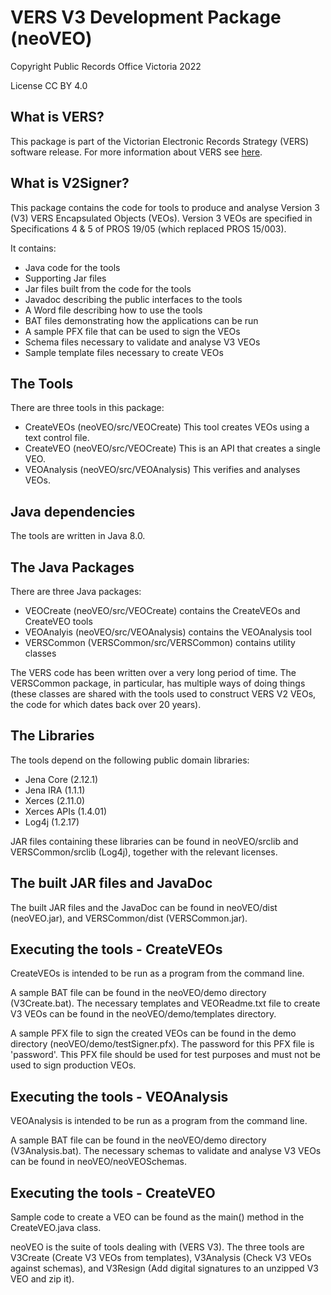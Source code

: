 # VERS V3 Development Package (neoVEO)

Copyright Public Records Office Victoria 2022

License CC BY 4.0

## What is VERS?

This package is part of the Victorian Electronic Records Strategy (VERS)
software release. For more information about VERS see
[here](https://prov.vic.gov.au/recordkeeping-government/vers).

## What is V2Signer?

This package contains the code for tools to produce and analyse Version 3 (V3) VERS
Encapsulated Objects (VEOs). Version 3 VEOs are specified in Specifications 4 & 5 of 
PROS 19/05 (which replaced PROS 15/003).

It contains:
* Java code for the tools
* Supporting Jar files
* Jar files built from the code for the tools
* Javadoc describing the public interfaces to the tools
* A Word file describing how to use the tools
* BAT files demonstrating how the applications can be run
* A sample PFX file that can be used to sign the VEOs
* Schema files necessary to validate and analyse V3 VEOs
* Sample template files necessary to create VEOs

## The Tools

There are three tools in this package:
* CreateVEOs (neoVEO/src/VEOCreate) This tool creates VEOs using a text control file.
* CreateVEO (neoVEO/src/VEOCreate) This is an API that creates a single VEO.
* VEOAnalysis (neoVEO/src/VEOAnalysis) This verifies and analyses VEOs.

## Java dependencies

The tools are written in Java 8.0.

## The Java Packages

There are three Java packages:
* VEOCreate (neoVEO/src/VEOCreate) contains the CreateVEOs and CreateVEO tools
* VEOAnalyis (neoVEO/src/VEOAnalysis) contains the VEOAnalysis tool
* VERSCommon (VERSCommon/src/VERSCommon) contains utility classes

The VERS code has been written over a very long period of time. The VERSCommon
package, in particular, has multiple ways of doing things (these classes are shared
with the tools used to construct VERS V2 VEOs, the code for which dates back over
20 years).

## The Libraries

The tools depend on the following public domain libraries:
* Jena Core (2.12.1)
* Jena IRA (1.1.1)
* Xerces (2.11.0)
* Xerces APIs (1.4.01)
* Log4j (1.2.17)

JAR files containing these libraries can be found in neoVEO/srclib and
VERSCommon/srclib (Log4j), together with the relevant licenses.

## The built JAR files and JavaDoc

The built JAR files and the JavaDoc can be found in neoVEO/dist (neoVEO.jar), and
VERSCommon/dist (VERSCommon.jar).

## Executing the tools - CreateVEOs

CreateVEOs is intended to be run as a program from the command line.

A sample BAT file can be found in the neoVEO/demo directory (V3Create.bat). The necessary
templates and VEOReadme.txt file to create V3 VEOs can be found in the
neoVEO/demo/templates directory.

A sample PFX file to sign the created VEOs can be found in the demo directory
(neoVEO/demo/testSigner.pfx). The password for this PFX file is 'password'. This PFX file
should be used for test purposes and must not be used to sign production VEOs.

## Executing the tools - VEOAnalysis

VEOAnalysis is intended to be run as a program from the command line.

A sample BAT file can be found in the neoVEO/demo directory (V3Analysis.bat). The
necessary schemas to validate and analyse V3 VEOs can be found in
neoVEO/neoVEOSchemas.

## Executing the tools - CreateVEO

Sample code to create a VEO can be found as the main() method in the CreateVEO.java
class.

neoVEO is the suite of tools dealing with  (VERS V3). The three tools are
V3Create (Create V3 VEOs from templates), V3Analysis (Check V3 VEOs against schemas), and
V3Resign (Add digital signatures to an unzipped V3 VEO and zip it).
